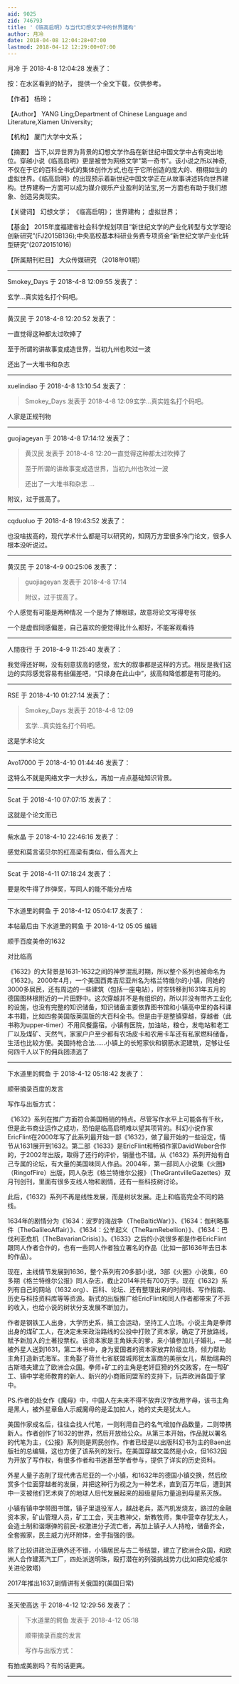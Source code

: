 ```yaml
---
aid: 9025
zid: 746793
title: '《临高启明》与当代幻想文学中的世界建构'
author: 月冷
date: 2018-04-08 12:04:28+07:00
lastmod: 2018-04-12 12:29:00+07:00
---
```


月冷 于 2018-4-8 12:04:28 发表了：

按：在水区看到的帖子， 提供一个全文下载，仅供参考。

【作者】 杨玲； 

【Author】 YANG Ling;Department of Chinese Language and Literature,Xiamen University;

【机构】 厦门大学中文系； 

【摘要】 当下,以异世界为背景的幻想文学作品在新世纪中国文学中占有突出地位。穿越小说《临高启明》更是被誉为网络文学"第一奇书"。该小说之所以神奇,不仅在于它的百科全书式的集体创作方式,也在于它所创造的庞大的、栩栩如生的虚拟世界。《临高启明》的出现预示着新世纪中国文学正在从故事讲述转向世界建构。世界建构一方面可以成为媒介娱乐产业盈利的法宝,另一方面也有助于我们想象、创造另类现实。 

【关键词】 幻想文学； 《临高启明》； 世界建构； 虚拟世界； 

【基金】 2015年度福建省社会科学规划项目“新世纪文学的产业化转型与文学理论创新研究”(FJ2015B136);中央高校基本科研业务费专项资金“新世纪文学产业化转型研究”(20720151016)

【所属期刊栏目】 大众传媒研究 （2018年01期）

---------

Smokey_Days 于 2018-4-8 12:09:55 发表了：

玄学...真实姓名打个码吧。

---------

黄汉民 于 2018-4-8 12:20:52 发表了：

一直觉得这种都太过吹捧了

至于所谓的讲故事变成造世界，当初九州也吹过一波

还出了一大堆书和杂志

---------

xuelindiao 于 2018-4-8 13:10:54 发表了：

> Smokey\_Days 发表于 2018-4-8 12:09玄学...真实姓名打个码吧。



人家是正规刊物

---------

guojiageyan 于 2018-4-8 17:14:12 发表了：

> 黄汉民 发表于 2018-4-8 12:20一直觉得这种都太过吹捧了
> 
> 至于所谓的讲故事变成造世界，当初九州也吹过一波
> 
> 还出了一大堆书和杂志 ...



附议，过于拔高了。

---------

cqduoluo 于 2018-4-8 19:43:52 发表了：

也没啥拔高的，现代学术什么都是可以研究的，知网万方里很多冷门论文，很多人根本没听说过。

---------

黄汉民 于 2018-4-9 00:25:06 发表了：

> guojiageyan 发表于 2018-4-8 17:14
> 
> 附议，过于拔高了。



个人感觉有可能是两种情况 一个是为了博眼球，故意将论文写得夸张

一个是虚假同感偏差，自己喜欢的便觉得比什么都好，不能客观看待

---------

人間夜行 于 2018-4-9 11:25:40 发表了：

我觉得还好啊，没有刻意拔高的感觉，宏大的叙事都是这样的方式。相反是我们这边的实际感觉容易有些偏差吧，“只缘身在此山中”，拔高和降低都是有可能的。

---------

RSE 于 2018-4-10 01:27:14 发表了：

> Smokey\_Days 发表于 2018-4-8 12:09
> 
> 玄学...真实姓名打个码吧。



这是学术论文

---------

Avo17000 于 2018-4-10 01:44:46 发表了：

这特么不就是网络文字一大抄么，再加一点点基础知识背景。

---------

Scat 于 2018-4-10 07:07:15 发表了：

这就是个论文而已

---------

紫水晶 于 2018-4-10 22:46:16 发表了：

感觉和莫言诺贝尔的红高梁有类似，借么高大上

---------

Scat 于 2018-4-11 07:18:24 发表了：

要是吹牛得了炸弹奖，写同人的能不能分点啥

---------

下水道里的鳄鱼 于 2018-4-12 05:04:17 发表了：

本帖最后由 下水道里的鳄鱼 于 2018-4-12 05:05 编辑 

顺手百度美帝的1632

对比临高

《1632》的大背景是1631-1632之间的神罗混乱时期，所以整个系列也被命名为《1632》。2000年4月，一个美国西弗吉尼亚州名为格兰特维尔的小镇，同她的3000多居民，还有周边的一些建筑（包括一座电站），时空转移到1631年五月的德国图林根附近的一片田野中。这次穿越并不是有组织的，所以并没有带齐工业化的设施，也没有完整的知识储备，知识储备主要依靠图书馆和小镇高中里的各科课本书籍，比如四套美国版英国版的大百科全书。但是由于是整镇穿越，穿越者（此书称为upper-timer）不用风餐露宿。小镇有医院，加油站，粮仓，发电站和老工厂以及煤矿、天然气，家家户户至少都有农场皮卡和农用卡车还有私家燃料储备，生活也比较方便。美国持枪合法……小镇上的长短家伙和钢筋水泥建筑，足够让任何四千人以下的佣兵团溃逃了

---------

下水道里的鳄鱼 于 2018-4-12 05:18:42 发表了：

顺带摘录百度的发言

写作与出版方式：

《1632》系列在推广方面符合美国畅销的特点。尽管写作水平上可能各有千秋，但是此书商业运作之成功，恐怕是临高启明难以望其项背的。科幻小说作家EricFlint在2000年写了此系列最开始一部《1632》，做了最开始的一些设定，情节从1631展开到1632。第二部《1633》是EricFlint和畅销作家DavidWeber合作的，于2002年出版，取得了还行的评价，销量也不错。从《1632》系列开始有自己专属的论坛，有大量的美国味同人作品。2004年，第一部同人小说集《火圈》（RingofFire）出版，同人杂志《格兰特维尔公报》（TheGrantvilleGazettes）双月刊创刊，里面有很多支线人物和剧情，还有一些科技树讨论。

此后，《1632》系列不再是线性发展，而是树状发展。走上和临高完全不同的路线。

1634年的剧情分为《1634：波罗的海战争（TheBalticWar）》、《1634：伽利略事件（TheGalileoAffair）》、《1634：公羊起义（TheRamRebellion）》、《1634：巴伐利亚危机（TheBavarianCrisis）》。《1633》之后的小说很多都是作者EricFlint跟同人作者合作的，也有一些同人作者独立署名的作品（比如一部1636年去日本的作品）。

现在，主线情节发展到1636，整个系列有20多部小说，3部《火圈》小说集，60多期《格兰特维尔公报》同人杂志，截止2014年共有700万字。现在《1632》系列有自己的网站（1632.org）、百科、论坛、还有整理出来的时间线、写作指南、历史与科技资料库等等资源。新式的出版推广给EricFlint和同人作者都带来了不菲的收入，也给小说的树状分支发展不断加力。

作者是钢铁工人出身，大学历史系，搞工会运动，坚持工人立场。小说主角是拳师出身的煤矿工人，在决定未来政治路线的公投中打败了资本家，确定了开放路线，赋予新加入的土著投票权。该资本家是主角妹夫的爹，来小镇参加儿子婚礼，一起被外星人送到1631，第二本书中，身为爱国者的资本家放弃阶级立场，倾力帮助主角打造新式海军。主角娶了荷兰七省联盟城邦犹太富商的美丽女儿，帮助瑞典的古斯塔夫建立了欧洲合众国。拳师+矿工的主角是老奸巨猾的外交政客，在一帮矿工、镇中学老师教育的新人、新兴的小商贩同盟军的支持下，玩弄欧洲各国于掌中。

PS.作者的处女作《魔母》中，中国人在未来不得不放弃汉字改用字母，该书主角是黑人，被外星章鱼人示威魔母的是孟加拉人，她的丈夫是犹太人。

美国作家成名后，往往会找人代笔，一则利用自己的名气增加作品数量，二则带携新人。作者创作了1632的世界，然后开放给公众。从第三本开始，作品就以署名的代笔为主，《公报》系列则是网民创作。作者已经是以出版科幻书为主的Baen出版社的总编辑，这也方便了该系列的发行。在美国穿越文虽然是小众，但1632因为开放了写作权，有很多作者和书迷甚至学者参与，提供了详实的历史资料。

外星人量子态削了现代弗吉尼亚的一个小镇，和1632年的德国小镇交换，然后欣赏多个位面穿越者的发展，并把这种行为视之为一种艺术，直到百万年后，遭到其中一支被他们艺术爽了的地球人后代发展起来的超级星际力量追到母星系灭族。

小镇有镇中学带图书馆，镇子里退役军人，越战老兵，蒸汽机发烧友，路过的金融资本家，矿山管理人员，矿工工会，天主教神父，新教牧师，集中营幸存犹太人，会造土制和谐爆弹的前民-权激进分子流亡者，再加上镇子人人持枪，储备齐全，全套搬家，民主威力光环附体，金手指强的很。

除了比较讲政治正确外还不错，小镇居民与古二爷结盟，建立了欧洲合众国，和欧洲人合作建蒸汽工厂，四处派送明珠，殴打潜在的列强挑战势力(比如把克伦威尔关进伦敦塔)

2017年推出1637,剧情讲有关俄国的(美国日常)

---------

圣天使高达 于 2018-4-12 12:29:56 发表了：

> 下水道里的鳄鱼 发表于 2018-4-12 05:18
> 
> 顺带摘录百度的发言
> 
> 写作与出版方式：



有拍成美剧吗？有的话更爽。

---------

